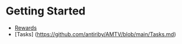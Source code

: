 # Getting Started

* [Rewards](https://github.com/antiriby/AMTV/blob/main/Rewards.md)
* [Tasks] (https://github.com/antiriby/AMTV/blob/main/Tasks.md)
